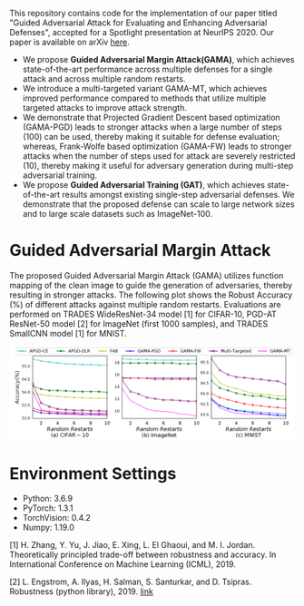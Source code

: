 This repository contains code for the implementation of our paper titled "Guided Adversarial Attack for Evaluating and Enhancing Adversarial Defenses", accepted for a Spotlight presentation at NeurIPS 2020. Our paper is available on arXiv [here](https://arxiv.org/abs/2011.14969).


 - We propose **Guided Adversarial Margin Attack(GAMA)**, which achieves state-of-the-art performance across multiple defenses for a single attack and across multiple random restarts.
 - We introduce a multi-targeted variant GAMA-MT, which achieves improved performance compared to methods that utilize multiple targeted attacks to improve attack strength. 
 - We demonstrate that Projected Gradient Descent based optimization (GAMA-PGD) leads to stronger attacks when a large number of steps (100) can be used, thereby making it suitable for defense evaluation; whereas, Frank-Wolfe based optimization (GAMA-FW) leads to stronger attacks when the number of steps used for attack are severely restricted (10), thereby making it useful for adversary generation during multi-step adversarial training.
 - We propose **Guided Adversarial Training (GAT)**, which achieves state-of-the-art results amongst existing single-step adversarial defenses. We demonstrate that the proposed defense can scale to large network sizes and to large scale datasets such as ImageNet-100.
    
 # Guided Adversarial Margin Attack 

The proposed Guided Adversarial Margin Attack (GAMA) utilizes function mapping of the clean image to guide the generation of adversaries, thereby resulting in stronger attacks.
The following plot shows the Robust Accuracy (%) of different attacks against multiple random restarts. Evaluations are performed on TRADES WideResNet-34 model [1] for CIFAR-10, PGD-AT ResNet-50 model [2] for ImageNet (first 1000 samples), and TRADES SmallCNN model [1] for MNIST.

<p align="left">
    <img src="https://github.com/GaurangSriramanan/GAMA-GAT/blob/main/GAMA_Robustness_vs_RR.PNG" width="1000"\>
</p>


# Environment Settings
+ Python: 3.6.9
+ PyTorch: 1.3.1
+ TorchVision: 0.4.2
+ Numpy: 1.19.0

[1] H. Zhang, Y. Yu, J. Jiao, E. Xing, L. El Ghaoui, and M. I. Jordan. Theoretically principled trade-off between robustness and accuracy. In International Conference on Machine Learning (ICML), 2019.

[2] L. Engstrom, A. Ilyas, H. Salman, S. Santurkar, and D. Tsipras. Robustness (python library), 2019. [link](https://github.com/MadryLab/robustness)
